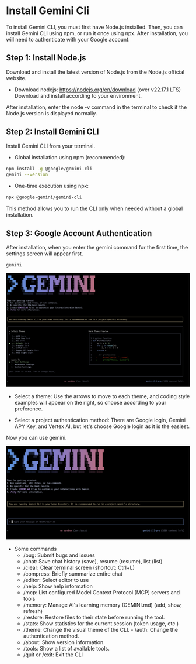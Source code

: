 # Install Gemini Cli
To install Gemini CLI, you must first have Node.js installed. Then, you can install Gemini CLI using npm, or run it once using npx. After installation, you will need to authenticate with your Google account.

## Step 1: Install Node.js
Download and install the latest version of Node.js from the Node.js official website.
- Download nodejs: https://nodejs.org/en/download (over v22.17.1 LTS)
Download and install according to your environment.

After installation, enter the node -v command in the terminal to check if the Node.js version is displayed normally.

## Step 2: Install Gemini CLI
Install Gemini CLI from your terminal.

- Global installation using npm (recommended):
```sh
npm install -g @google/gemini-cli
gemini --version
```

- One-time execution using npx:
```sh
npx @google-gemini/gemini-cli
```
This method allows you to run the CLI only when needed without a global installation.


## Step 3: Google Account Authentication
After installation, when you enter the gemini command for the first time, the settings screen will appear first.

```sh
gemini

```

![Gemini CLI Setup Screen](../images/user-setting.png)

- Select a theme: Use the arrows to move to each theme, and coding style examples will appear on the right, so choose according to your preference.

- Select a project authentication method: There are Google login, Gemini APY Key, and Vertex AI, but let's choose Google login as it is the easiest.

Now you can use gemini.

![Gemini CLI Setup Screen](../images/start-gemini.png)


- Some commands
    - /bug: Submit bugs and issues
    - /chat: Save chat history (save), resume (resume), list (list)
    - /clear: Clear terminal screen (shortcut: Ctrl+L)
    - /compress: Briefly summarize entire chat
    - /editor: Select editor to use
    - /help: Show help information
    - /mcp: List configured Model Context Protocol (MCP) servers and tools
    - /memory: Manage AI's learning memory (GEMINI.md) (add, show, refresh)
    - /restore: Restore files to their state before running the tool.
    - /stats: Show statistics for the current session (token usage, etc.)
    - /theme: Change the visual theme of the CLI. - /auth: Change the authentication method.
    - /about: Show version information.
    - /tools: Show a list of available tools.
    - /quit or /exit: Exit the CLI


